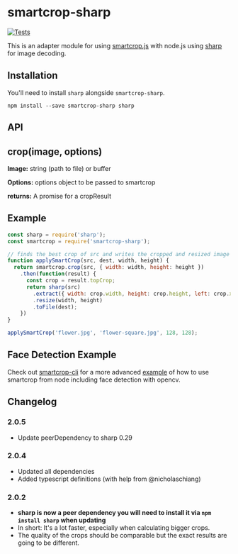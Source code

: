 # smartcrop-sharp

[![Tests](https://github.com/jwagner/smartcrop-sharp/actions/workflows/tests.yml/badge.svg)](https://github.com/jwagner/smartcrop-sharp/actions/workflows/tests.yml)

This is an adapter module for using [smartcrop.js](https://github.com/jwagner/smartcrop.js)
with node.js using [sharp](https://github.com/lovell/sharp) for image decoding.

## Installation

You'll need to install `sharp` alongside `smartcrop-sharp`.

```
npm install --save smartcrop-sharp sharp
```

## API

## crop(image, options)

**Image:** string (path to file) or buffer

**Options:** options object to be passed to smartcrop

**returns:** A promise for a cropResult

## Example

```javascript
const sharp = require('sharp');
const smartcrop = require('smartcrop-sharp');

// finds the best crop of src and writes the cropped and resized image to dest.
function applySmartCrop(src, dest, width, height) {
  return smartcrop.crop(src, { width: width, height: height })
    .then(function(result) {
      const crop = result.topCrop;
      return sharp(src)
        .extract({ width: crop.width, height: crop.height, left: crop.x, top: crop.y })
        .resize(width, height)
        .toFile(dest);
    })
}

applySmartCrop('flower.jpg', 'flower-square.jpg', 128, 128);
```

## Face Detection Example

Check out [smartcrop-cli](https://github.com/jwagner/smartcrop-cli/) for a more advanced [example](https://github.com/jwagner/smartcrop-cli/blob/master/smartcrop-cli.js#L100) of how to use smartcrop from node including face detection with opencv.

## Changelog

### 2.0.5
- Update peerDependency to sharp 0.29

### 2.0.4
- Updated all dependencies
- Added typescript definitions (with help from @nicholaschiang)

### 2.0.2

- **sharp is now a peer dependency you will need to install it via `npm install sharp` when updating**
- In short: It's a lot faster, especially when calculating bigger crops.
- The quality of the crops should be comparable but the exact results are going to be different.
